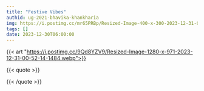 ```yaml
---
title: "Festive Vibes"
authid: ug-2021-bhavika-khankharia
img: https://i.postimg.cc/mr65PRBp/Resized-Image-400-x-300-2023-12-31-00-52-32-1428.webp
tags: []
date: 2023-12-30T06:00:00
---
```


{{< art "https://i.postimg.cc/9Qd8YZV9/Resized-Image-1280-x-971-2023-12-31-00-52-14-1484.webp">}}

{{< quote >}}



{{< /quote >}}

